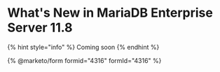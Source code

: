# What's New in MariaDB Enterprise Server 11.8

{% hint style="info" %}
Coming soon
{% endhint %}

{% @marketo/form formid="4316" formId="4316" %}
